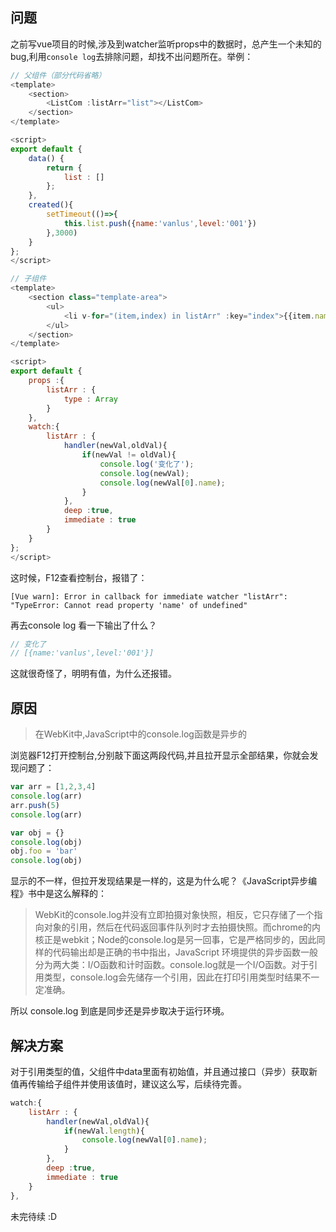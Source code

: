 ## 问题
之前写vue项目的时候,涉及到watcher监听props中的数据时，总产生一个未知的bug,利用`console log`去排除问题，却找不出问题所在。举例：
``` js
// 父组件（部分代码省略）
<template>
    <section>
        <ListCom :listArr="list"></ListCom>
    </section>
</template>

<script>
export default {
    data() {
        return {
            list : []
        };
    },
    created(){
        setTimeout(()=>{
            this.list.push({name:'vanlus',level:'001'})
        },3000)
    }
};
</script>
```

``` js
// 子组件
<template>
    <section class="template-area">
        <ul>
            <li v-for="(item,index) in listArr" :key="index">{{item.name}}</li>
        </ul>
    </section>
</template>

<script>
export default {
    props :{
        listArr : {
            type : Array
        }
    },
    watch:{
        listArr : {
            handler(newVal,oldVal){
                if(newVal != oldVal){
                    console.log('变化了');
                    console.log(newVal);
                    console.log(newVal[0].name);
                }
            },
            deep :true,
            immediate : true
        }
    }
};
</script>
```
这时候，F12查看控制台，报错了：
```
[Vue warn]: Error in callback for immediate watcher "listArr": "TypeError: Cannot read property 'name' of undefined"
```
再去console log 看一下输出了什么？
``` js
// 变化了
// [{name:'vanlus',level:'001'}]
```
这就很奇怪了，明明有值，为什么还报错。

## 原因
> 在WebKit中,JavaScript中的console.log函数是异步的

浏览器F12打开控制台,分别敲下面这两段代码,并且拉开显示全部结果，你就会发现问题了：
``` js
var arr = [1,2,3,4]
console.log(arr)
arr.push(5)
console.log(arr)
```

``` js
var obj = {}
console.log(obj)
obj.foo = 'bar'
console.log(obj)
```
显示的不一样，但拉开发现结果是一样的，这是为什么呢？《JavaScript异步编程》书中是这么解释的：
> WebKit的console.log并没有立即拍摄对象快照，相反，它只存储了一个指向对象的引用，然后在代码返回事件队列时才去拍摄快照。而chrome的内核正是webkit；Node的console.log是另一回事，它是严格同步的，因此同样的代码输出却是正确的书中指出，JavaScript 环境提供的异步函数一般分为两大类：I/O函数和计时函数。console.log就是一个I/O函数。对于引用类型，console.log会先储存一个引用，因此在打印引用类型时结果不一定准确。

所以 console.log 到底是同步还是异步取决于运行环境。

## 解决方案
对于引用类型的值，父组件中data里面有初始值，并且通过接口（异步）获取新值再传输给子组件并使用该值时，建议这么写，后续待完善。
``` js
watch:{
    listArr : {
        handler(newVal,oldVal){
            if(newVal.length){
                console.log(newVal[0].name);
            }
        },
        deep :true,
        immediate : true
    }
},
```

未完待续 :D